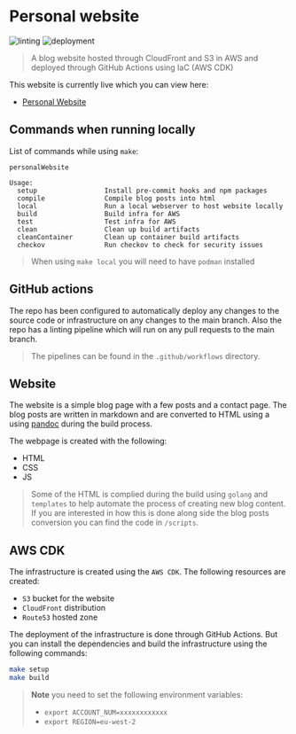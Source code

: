 # Personal website

![linting](https://github.com/nathanberry97/personalWebsite/actions/workflows/lintingPipeline.yml/badge.svg)
![deployment](https://github.com/nathanberry97/personalWebsite/actions/workflows/deploymentPipeline.yml/badge.svg)

> A blog website hosted through CloudFront and S3 in AWS and deployed through
> GitHub Actions using IaC (AWS CDK)

This website is currently live which you can view here:

-   [Personal Website](https://nathanberry.co.uk/)

## Commands when running locally

List of commands while using `make`:

```
personalWebsite

Usage:
  setup                 Install pre-commit hooks and npm packages
  compile               Compile blog posts into html
  local                 Run a local webserver to host website locally
  build                 Build infra for AWS
  test                  Test infra for AWS
  clean                 Clean up build artifacts
  cleanContainer        Clean up container build artifacts
  checkov               Run checkov to check for security issues
```

> When using `make local` you will need to have `podman` installed

## GitHub actions

The repo has been configured to automatically deploy any changes to the source
code or infrastructure on any changes to the main branch. Also the repo has
a linting pipeline which will run on any pull requests to the main branch.

> The pipelines can be found in the `.github/workflows` directory.

## Website

The website is a simple blog page with a few posts and a contact page. The
blog posts are written in markdown and are converted to HTML using a using
[pandoc](https://pandoc.org/) during the build process.

The webpage is created with the following:

-   HTML
-   CSS
-   JS

> Some of the HTML is complied during the build using `golang` and `templates`
> to help automate the process of creating new blog content.
> If you are interested in how this is done along side the blog posts conversion
> you can find the code in `/scripts`.

## AWS CDK

The infrastructure is created using the `AWS CDK`. The following resources are
created:

-   `S3` bucket for the website
-   `CloudFront` distribution
-   `Route53` hosted zone

The deployment of the infrastructure is done through GitHub Actions. But you
can install the dependencies and build the infrastructure using the following
commands:

```bash
make setup
make build
```

> **Note** you need to set the following environment variables:
>
> -   `export ACCOUNT_NUM=xxxxxxxxxxxx`
> -   `export REGION=eu-west-2`
